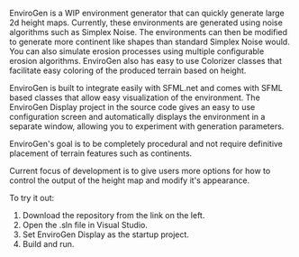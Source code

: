 EnviroGen is a WIP environment generator that can quickly generate large 2d height maps. Currently, these environments are generated using noise algorithms such as Simplex Noise. The environments can then be modified to generate more continent like shapes than standard Simplex Noise would. You can also simulate erosion processes using multiple configurable erosion algorithms. EnviroGen also has easy to use Colorizer classes that facilitate easy coloring of the produced terrain based on height.

EnviroGen is built to integrate easily with SFML.net and comes with SFML based classes that allow easy visualization of the environment. The EnviroGen Display project in the source code gives an easy to use configuration screen and automatically displays the environment in a separate window, allowing you to experiment with generation parameters.

EnviroGen's goal is to be completely procedural and not require definitive placement of terrain features such as continents. 

Current focus of development is to give users more options for how to control the output of the height map and modify it's appearance.

To try it out:
1) Download the repository from the link on the left.
2) Open the .sln file in Visual Studio.
3) Set EnviroGen Display as the startup project.
4) Build and run.